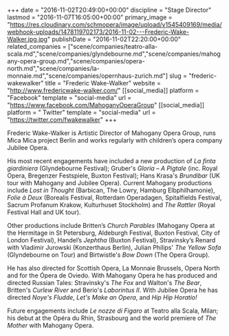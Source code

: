 +++
date = "2016-11-02T20:49:00+00:00"
discipline = "Stage Director"
lastmod = "2016-11-07T16:05:00+00:00"
primary_image = "https://res.cloudinary.com/schmopera/image/upload/v1545409169/media/webhook-uploads/1478119702173/2016-11-02---Frederic-Wake-Walker.jpg.jpg"
publishDate = "2016-11-02T22:20:00+00:00"
related_companies = ["scene/companies/teatro-alla-scala.md","scene/companies/glyndebourne.md","scene/companies/mahogany-opera-group.md","scene/companies/opera-north.md","scene/companies/la-monnaie.md","scene/companies/opernhaus-zurich.md"]
slug = "frederic-wakewalker"
title = "Frederic Wake-Walker"
website = "http://www.fredericwake-walker.com/"
[[social_media]]
platform = "Facebook"
template = "social-media"
url = "https://www.facebook.com/MahoganyOperaGroup"
[[social_media]]
platform = " Twitter"
template = "social-media"
url = "https://twitter.com/fwakewalker"
+++

Frederic Wake-Walker is Artistic Director of Mahogany Opera Group, runs Mica Mica project Berlin and works regularly with children’s opera company Jubilee Opera.

His most recent engagements have included a new production of *La finta giardiniera* (Glyndebourne Festival); Gruber's *Gloria – A Pigtale* (inc. Royal Opera, Bregenzer Festspiele, Buxton Festival); Hans Krasa's *Brundibar* (UK tour with Mahogany and Jubilee Opera). Current Mahogany productions include *Lost in Thought* (Barbican, The Lowry, Hamburg Elbphilhamonie), *Folie à Deux* (Borealis Festival, Rotterdam Operadagen, Spitalfields Festival, Sacrum Profanum Krakow, Kulturhuset Stockholm) and *The Rattler* (Royal Festival Hall and UK tour).

Other productions include Britten’s *Church Parables* (Mahogany Opera at the Hermitage in St Petersburg, Aldeburgh Festival, Buxton Festival, City of London Festival), Handel’s *Jephtha* 
(Buxton Festival), Stravinsky’s Renard with Vladimir Jurowski (Konzerthaus Berlin), Julian Philips' *The Yellow Sofa* (Glyndebourne on Tour) and Birtwistle's *Bow Down* (The Opera Group). 

He has also directed for Scottish Opera, La Monnaie Brussels, Opera North and for the Ópera de 
Oviedo. With Mahogany Opera he has produced and directed Russian Tales: Stravinsky's *The Fox* 
and Walton's *The Bear*, Britten's *Curlew River* and Berio's *Laborintus II*. With Jubilee Opera he has directed *Noye's Fludde*, *Let's Make an Opera*, and *Hip Hip Horatio!*

Future engagements include *Le nozze di Figaro* at Teatro alla Scala, Milan; his debut at the Opéra du Rhin, Strasbourg and the world premiere of *The Mother* with Mahogany Opera.
